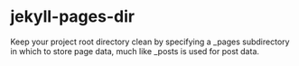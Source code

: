 jekyll-pages-dir
================

Keep your project root directory clean by specifying a _pages subdirectory in which to store page data, much like _posts is used for post data.
